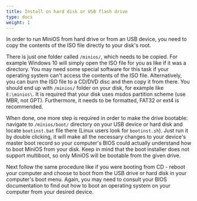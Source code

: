 ```yaml
---
title: Install on hard disk or USB flash drive
type: docs
weight: 1
---
```


In order to run MiniOS from hard drive or from an USB device, you need to copy the contents of the ISO file directly to your disk's root.

<!--more-->
There is just one folder called `/minios/`, which needs to be copied. For example Windows 10 will simply open the ISO file for you as like if it was a directory. You may need some special software for this task if your operating system can't access the contents of the ISO file. Alternatively, you can burn the ISO file to a CD/DVD disc and then copy it from there. You should end up with `/minios/` folder on your disk, for example like `E:\minios\`. It is required that your disk uses msdos partition scheme (use MBR, not GPT). Furthermore, it needs to be formatted, FAT32 or ext4 is recommended.

When done, one more step is required in order to make the drive bootable: navigate to `/minios/boot/` directory on your USB device or hard disk and locate `bootinst.bat` file there (Linux users look for `bootinst.sh`). Just run it by double clicking, it will make all the necessary changes to your device's master boot record so your computer's BIOS could actually understand how to boot MiniOS from your disk. Keep in mind that the boot installer does not support multiboot, so only MiniOS will be bootable from the given drive.

Next follow the same procedure like if you were booting from CD - reboot your computer and choose to boot from the USB drive or hard disk in your computer's boot menu. Again, you may need to consult your BIOS documentation to find out how to boot an operating system on your computer from your desired device.
